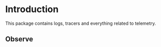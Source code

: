 # Introduction

This package contains logs, tracers and everything related to telemetry.

## Observe







